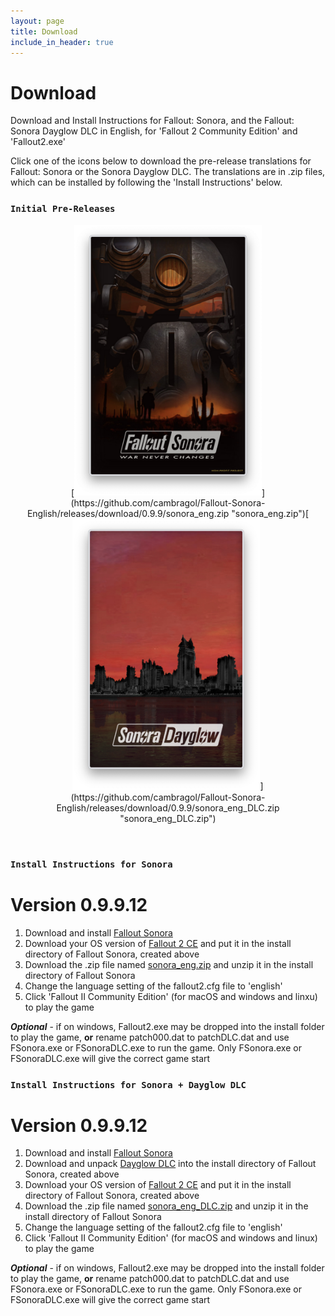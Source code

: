 ```yaml
---
layout: page
title: Download
include_in_header: true
---
```


# Download
Download and Install Instructions for Fallout: Sonora, and the Fallout: Sonora Dayglow DLC in English, for 'Fallout 2 Community Edition' and 'Fallout2.exe'

Click one of the icons below to download the pre-release translations for Fallout: Sonora or the Sonora Dayglow DLC. The translations are in .zip files, which can be installed by following the 'Install Instructions' below.

### `Initial Pre-Releases`
<p align="center">
[<img src="https://raw.githubusercontent.com/cambragol/Fallout-Sonora/main/assets/Screen%20Shot%20Sonora.png" width="300" />](https://github.com/cambragol/Fallout-Sonora-English/releases/download/0.9.9/sonora_eng.zip "sonora_eng.zip")[<img src="https://raw.githubusercontent.com/cambragol/Fallout-Sonora/main/assets/Screen%20Shot%20Dayglow.png" width="300" />](https://github.com/cambragol/Fallout-Sonora-English/releases/download/0.9.9/sonora_eng_DLC.zip "sonora_eng_DLC.zip") 
</p>
<!--### [Download patch001.dat](https://github.com/cambragol/Fallout-Sonora-English/releases/download/0.9/patch001.dat)
### [Download patch002.dat](https://github.com/cambragol/Fallout-Sonora-English/releases/download/0.9/patch002.dat)-->

<br>

### `Install Instructions for Sonora`
# **Version 0.9.9.12**

1. Download and install [Fallout Sonora](https://cloud.mail.ru/public/jsg1/HSrkfMyPB)
2. Download your OS version of [Fallout 2 CE](https://github.com/alexbatalov/fallout2-ce/releases/tag/v1.3.0) and put it in the install directory of Fallout Sonora, created above
3. Download the .zip file named [sonora_eng.zip](https://github.com/cambragol/Fallout-Sonora-English/releases/download/0.9.9/sonora_eng.zip) and unzip it in the install directory of Fallout Sonora
4. Change the language setting of the fallout2.cfg file to 'english'
5. Click 'Fallout II Community Edition' (for macOS and windows and linxu) to play the game

**_Optional_** - if on windows, Fallout2.exe may be dropped into the install folder to play the game, **or** rename patch000.dat to patchDLC.dat and use FSonora.exe or FSonoraDLC.exe to run the game. Only FSonora.exe or FSonoraDLC.exe will give the correct game start
<br>

### `Install Instructions for Sonora + Dayglow DLC`
# **Version 0.9.9.12**

1. Download and install [Fallout Sonora](https://cloud.mail.ru/public/jsg1/HSrkfMyPB)
2. Download and unpack [Dayglow DLC](https://cloud.mail.ru/public/s3bg/oiJr6N1Gh) into the install directory of Fallout Sonora, created above
3. Download your OS version of [Fallout 2 CE](https://github.com/alexbatalov/fallout2-ce/releases/tag/v1.3.0) and put it in the install directory of Fallout Sonora, created above
4. Download the .zip file named [sonora_eng_DLC.zip](https://github.com/cambragol/Fallout-Sonora-English/releases/download/0.9.9/sonora_eng_DLC.zip) and unzip it in the install directory of Fallout Sonora
5. Change the language setting of the fallout2.cfg file to 'english'
6. Click 'Fallout II Community Edition' (for macOS and windows and linux) to play the game

**_Optional_** - if on windows, Fallout2.exe may be dropped into the install folder to play the game, **or** rename patch000.dat to patchDLC.dat and use FSonora.exe or FSonoraDLC.exe to run the game. Only FSonora.exe or FSonoraDLC.exe will give the correct game start

<br>
